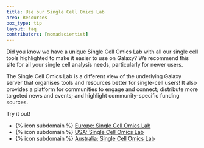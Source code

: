 ```yaml
---
title: Use our Single Cell Omics Lab
area: Resources
box_type: tip
layout: faq
contributors: [nomadscientist]
---
```


Did you know we have a unique Single Cell Omics Lab with all our single cell tools highlighted to make it easier to use on Galaxy? We recommend this site for all your single cell analysis needs, particularly for newer users.

The Single Cell Omics Lab is a different view of the underlying Galaxy server that organises tools and resources better for single-cell users! It also provides a platform for communities to engage and connect; distribute more targeted news and events; and highlight community-specific funding sources.

Try it out!

 - {% icon subdomain %} [Europe: Single Cell Omics Lab](https://singlecell.usegalaxy.eu)
 - {% icon subdomain %} [USA: Single Cell Omics Lab](https://singlecell.usegalaxy.org)
 - {% icon subdomain %} [Australia: Single Cell Omics Lab](https://singlecell.usegalaxy.org.au)
